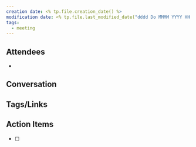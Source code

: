 ```yaml
---
creation date: <% tp.file.creation_date() %>
modification date: <% tp.file.last_modified_date("dddd Do MMMM YYYY HH:mm:ss") %>
tags:
  - meeting
---
```


## Attendees

- 
## Conversation

## Tags/Links

## Action Items

- [ ] 